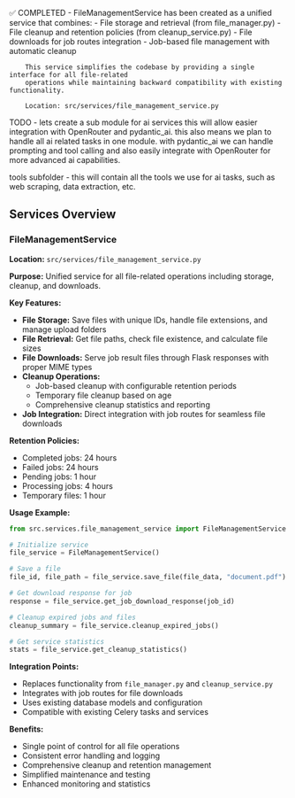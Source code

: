


✅ COMPLETED - FileManagementService has been created as a unified service that combines:
        - File storage and retrieval (from file_manager.py)
        - File cleanup and retention policies (from cleanup_service.py) 
        - File downloads for job routes integration
        - Job-based file management with automatic cleanup
        
        This service simplifies the codebase by providing a single interface for all file-related
        operations while maintaining backward compatibility with existing functionality.
        
        Location: src/services/file_management_service.py


TODO - lets create a sub module for ai services this will allow easier integration with OpenRouter and pydantic_ai. 
this also means we plan to handle all ai related tasks in one module. with pydantic_ai we can handle prompting and tool calling 
and also easily integrate with OpenRouter for more advanced ai capabilities.

tools subfolder - this will contain all the tools we use for ai tasks, such as web scraping, data extraction, etc.

## Services Overview

### FileManagementService

**Location:** `src/services/file_management_service.py`

**Purpose:** Unified service for all file-related operations including storage, cleanup, and downloads.

**Key Features:**
- **File Storage:** Save files with unique IDs, handle file extensions, and manage upload folders
- **File Retrieval:** Get file paths, check file existence, and calculate file sizes
- **File Downloads:** Serve job result files through Flask responses with proper MIME types
- **Cleanup Operations:** 
  - Job-based cleanup with configurable retention periods
  - Temporary file cleanup based on age
  - Comprehensive cleanup statistics and reporting
- **Job Integration:** Direct integration with job routes for seamless file downloads

**Retention Policies:**
- Completed jobs: 24 hours
- Failed jobs: 24 hours  
- Pending jobs: 1 hour
- Processing jobs: 4 hours
- Temporary files: 1 hour

**Usage Example:**
```python
from src.services.file_management_service import FileManagementService

# Initialize service
file_service = FileManagementService()

# Save a file
file_id, file_path = file_service.save_file(file_data, "document.pdf")

# Get download response for job
response = file_service.get_job_download_response(job_id)

# Cleanup expired jobs and files
cleanup_summary = file_service.cleanup_expired_jobs()

# Get service statistics
stats = file_service.get_cleanup_statistics()
```

**Integration Points:**
- Replaces functionality from `file_manager.py` and `cleanup_service.py`
- Integrates with job routes for file downloads
- Uses existing database models and configuration
- Compatible with existing Celery tasks and services

**Benefits:**
- Single point of control for all file operations
- Consistent error handling and logging
- Comprehensive cleanup and retention management
- Simplified maintenance and testing
- Enhanced monitoring and statistics